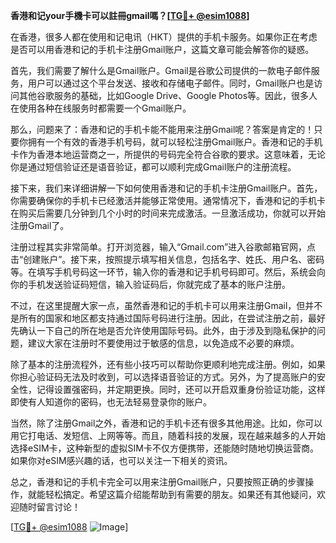 **香港和记your手機卡可以註冊gmail嗎？[[TG💪+ @esim1088](https://t.me/s/esim1088)]**

在香港，很多人都在使用和记电讯（HKT）提供的手机卡服务。如果你正在考虑是否可以用香港和记的手机卡注册Gmail账户，这篇文章可能会解答你的疑惑。

首先，我们需要了解什么是Gmail账户。Gmail是谷歌公司提供的一款电子邮件服务，用户可以通过这个平台发送、接收和存储电子邮件。同时，Gmail账户也是访问其他谷歌服务的基础，比如Google Drive、Google Photos等。因此，很多人在使用各种在线服务时都需要一个Gmail账户。

那么，问题来了：香港和记的手机卡能不能用来注册Gmail呢？答案是肯定的！只要你拥有一个有效的香港手机号码，就可以轻松注册Gmail账户。香港和记的手机卡作为香港本地运营商之一，所提供的号码完全符合谷歌的要求。这意味着，无论你是通过短信验证还是语音验证，都可以顺利完成Gmail账户的注册流程。

接下来，我们来详细讲解一下如何使用香港和记的手机卡注册Gmail账户。首先，你需要确保你的手机卡已经激活并能够正常使用。通常情况下，香港和记的手机卡在购买后需要几分钟到几个小时的时间来完成激活。一旦激活成功，你就可以开始注册Gmail了。

注册过程其实非常简单。打开浏览器，输入“Gmail.com”进入谷歌邮箱官网，点击“创建账户”。接下来，按照提示填写相关信息，包括名字、姓氏、用户名、密码等。在填写手机号码这一环节，输入你的香港和记手机号码即可。然后，系统会向你的手机发送验证码短信，输入验证码后，你就完成了基本的账户注册。

不过，在这里提醒大家一点，虽然香港和记的手机卡可以用来注册Gmail，但并不是所有的国家和地区都支持通过国际号码进行注册。因此，在尝试注册之前，最好先确认一下自己的所在地是否允许使用国际号码。此外，由于涉及到隐私保护的问题，建议大家在注册时不要使用过于敏感的信息，以免造成不必要的麻烦。

除了基本的注册流程外，还有些小技巧可以帮助你更顺利地完成注册。例如，如果你担心验证码无法及时收到，可以选择语音验证的方式。另外，为了提高账户的安全性，记得设置强密码，并定期更换。同时，还可以开启双重身份验证功能，这样即使有人知道你的密码，也无法轻易登录你的账户。

当然，除了注册Gmail之外，香港和记的手机卡还有很多其他用途。比如，你可以用它打电话、发短信、上网等等。而且，随着科技的发展，现在越来越多的人开始选择eSIM卡，这种新型的虚拟SIM卡不仅方便携带，还能随时随地切换运营商。如果你对eSIM感兴趣的话，也可以关注一下相关的资讯。

总之，香港和记的手机卡完全可以用来注册Gmail账户，只要按照正确的步骤操作，就能轻松搞定。希望这篇介绍能帮助到有需要的朋友。如果还有其他疑问，欢迎随时留言讨论！

[[TG💪+ @esim1088](https://t.me/s/esim1088) ![Image](https://i.postimg.cc/4NQfJmqS/Snipaste-2025-05-13-00-14-12.png)]